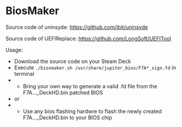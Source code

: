 # BiosMaker

Source code of uninsyde: https://github.com/jbit/uninsyde

Source code of UEFIReplace: https://github.com/LongSoft/UEFITool

Usage:

- Download the source code on your Steam Deck
- Execute `./biosmaker.sh /usr/share/jupiter_bios/F7A*_sign.fd` in terminal
- - Bring your own way to generate a valid .fd file from the F7A..._DeckHD.bin patched BIOS
-  or 
- - Use any bios flashing hardwre to flash the newly created F7A..._DeckHD.bin to your BIOS chip
